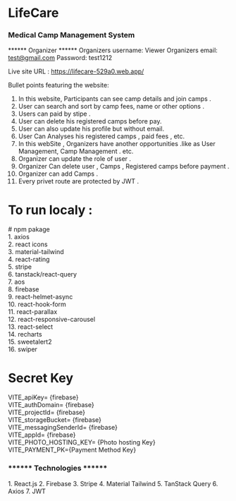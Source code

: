 # LifeCare
<h3>Medical Camp Management System </h3>

****** Organizer ******
Organizers username: Viewer
Organizers email: test@gmail.com
Password: test1212

Live site URL : https://lifecare-529a0.web.app/


Bullet points featuring the website:
1. In this website, Participants can see camp details and join camps .
2. User can search and sort by camp fees, name or other options .
3. Users can paid by stipe .
4. User can delete his registered  camps before pay.
5. User can also update his profile but without email.
6. User Can Analyses his registered camps , paid fees , etc.
7. In this webSite , Organizers have another opportunities .like as User Management, Camp Management . etc.  
8. Organizer can update the role of user .
9. Organizer Can delete user , Camps , Registered camps before payment .
10. Organizer can add Camps .
11. Every privet route are protected by JWT .

<h1>To run localy :</h1>
# npm pakage </br>
1. axios </br>
2. react icons</br>
3. material-tailwind</br>
4. react-rating</br>
5. stripe</br>
6. tanstack/react-query</br>
7. aos</br>
8. firebase</br>
9. react-helmet-async </br>
10. react-hook-form</br>
11. react-parallax</br>
12. react-responsive-carousel</br>
13. react-select</br>
14. recharts</br>
15. sweetalert2</br>
16. swiper



# Secret Key
VITE_apiKey= {firebase} </br>
VITE_authDomain= {firebase} </br>
VITE_projectId= {firebase} </br>
VITE_storageBucket= {firebase} </br>
VITE_messagingSenderId= {firebase} </br>
VITE_appId= {firebase} </br>
VITE_PHOTO_HOSTING_KEY= {Photo hosting Key} </br>
VITE_PAYMENT_PK={Payment Method Key} </br>

<h3>****** Technologies ******</h3>
1. React.js
2. Firebase
3. Stripe
4. Material Tailwind
5. TanStack Query
6. Axios
7. JWT
